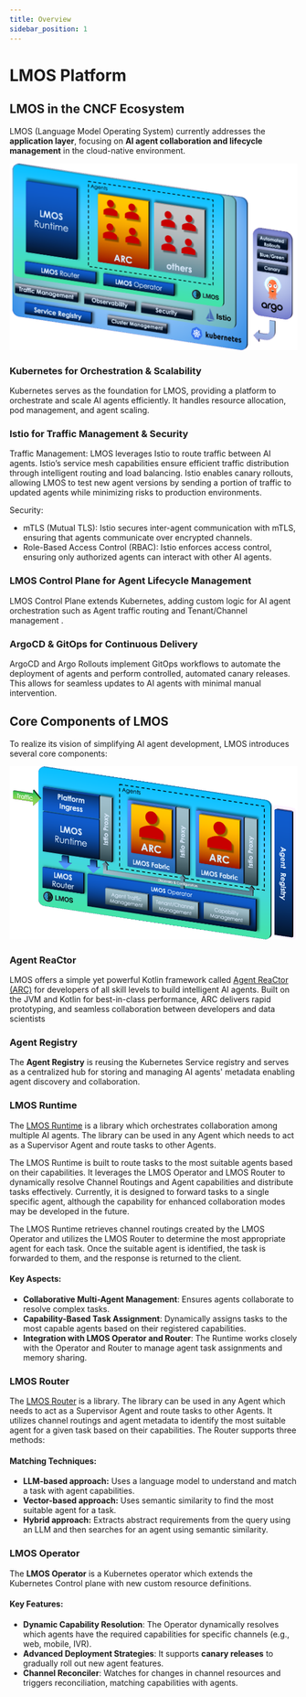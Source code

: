 ```yaml
---
title: Overview
sidebar_position: 1
---
```


# LMOS Platform

## LMOS in the CNCF Ecosystem

LMOS (Language Model Operating System) currently addresses the **application layer**, focusing on **AI agent collaboration and lifecycle management** in the cloud-native environment. 

![LMOS](/img/lmos-overview.png)


### Kubernetes for Orchestration & Scalability

 Kubernetes serves as the foundation for LMOS, providing a platform to orchestrate and scale AI agents efficiently. It handles resource allocation, pod management, and agent scaling.

### Istio for Traffic Management & Security

Traffic Management: LMOS leverages Istio to route traffic between AI agents. Istio’s service mesh capabilities ensure efficient traffic distribution through intelligent routing and load balancing. Istio enables canary rollouts, allowing LMOS to test new agent versions by sending a portion of traffic to updated agents while minimizing risks to production environments.

Security:

   * mTLS (Mutual TLS): Istio secures inter-agent communication with mTLS, ensuring that agents communicate over encrypted channels.
   * Role-Based Access Control (RBAC): Istio enforces access control, ensuring only authorized agents can interact with other AI agents.

### LMOS Control Plane for Agent Lifecycle Management

LMOS Control Plane extends Kubernetes, adding custom logic for AI agent orchestration such as Agent traffic routing and Tenant/Channel management .

### ArgoCD & GitOps for Continuous Delivery
ArgoCD and Argo Rollouts implement GitOps workflows to automate the deployment of agents and perform controlled, automated canary releases. This allows for seamless updates to AI agents with minimal manual intervention.


## Core Components of LMOS

To realize its vision of simplifying AI agent development, LMOS introduces several core components:

![LMOS](/img/lmos-detail.png)

### Agent ReaCtor

LMOS offers a simple yet powerful Kotlin framework called [Agent ReaCtor (ARC)](/lmos/docs/arc/index) for developers of all skill levels to build intelligent AI agents. Built on the JVM and Kotlin for best-in-class performance, ARC delivers rapid prototyping, and seamless collaboration between developers and data scientists

### Agent Registry

The **Agent Registry** is reusing the Kubernetes Service registry and serves as a centralized hub for storing and managing AI agents' metadata enabling agent discovery and collaboration.

### LMOS Runtime

The [LMOS Runtime](/lmos/docs/lmos_platform/lmos_runtime) is a library which orchestrates collaboration among multiple AI agents. The library can be used in any Agent which needs to act as a Supervisor Agent and route tasks to other Agents. 

The LMOS Runtime is built to route tasks to the most suitable agents based on their capabilities. It leverages the LMOS Operator and LMOS Router to dynamically resolve Channel Routings and Agent capabilities and distribute tasks effectively. Currently, it is designed to forward tasks to a single specific agent, although the capability for enhanced collaboration modes may be developed in the future.

The LMOS Runtime retrieves channel routings created by the LMOS Operator and utilizes the LMOS Router to determine the most appropriate agent for each task. Once the suitable agent is identified, the task is forwarded to them, and the response is returned to the client.

#### Key Aspects:
- **Collaborative Multi-Agent Management**: Ensures agents collaborate to resolve complex tasks.
- **Capability-Based Task Assignment**: Dynamically assigns tasks to the most capable agents based on their registered capabilities.
- **Integration with LMOS Operator and Router**: The Runtime works closely with the Operator and Router to manage agent task assignments and memory sharing.

### LMOS Router

The [LMOS Router](/lmos/docs/lmos_platform/lmos_router) is a library. The library can be used in any Agent which needs to act as a Supervisor Agent and route tasks to other Agents. 
It utilizes channel routings and agent metadata to identify the most suitable agent for a given task based on their capabilities. The Router supports three methods:

#### Matching Techniques:
- **LLM-based approach:** Uses a language model to understand and match a task with agent capabilities.
- **Vector-based approach:** Uses semantic similarity to find the most suitable agent for a task.
- **Hybrid approach:** Extracts abstract requirements from the query using an LLM and then searches for an agent using semantic similarity. 

### LMOS Operator

The **LMOS Operator** is a Kubernetes operator which extends the Kubernetes Control plane with new custom resource definitions.

#### Key Features:
- **Dynamic Capability Resolution**: The Operator dynamically resolves which agents have the required capabilities for specific channels (e.g., web, mobile, IVR).
- **Advanced Deployment Strategies**: It supports **canary releases** to gradually roll out new agent features.
- **Channel Reconciler**: Watches for changes in channel resources and triggers reconciliation, matching capabilities with agents.


